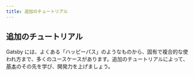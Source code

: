```yaml
---
title: 追加のチュートリアル
---
```


## 追加のチュートリアル

Gatsby には、よくある「ハッピーパス」のようなものから、固有で複合的な使われ方まで、多くのユースケースがあります。追加のチュートリアルによって、[基本](/tutorial/)のその先を学び、開発力を上げましょう。

<GuideList slug={props.slug} />
